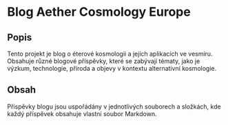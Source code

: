 # Blog Aether Cosmology Europe

## Popis
Tento projekt je blog o éterové kosmologii a jejích aplikacích ve vesmíru. Obsahuje různé blogové příspěvky, které se zabývají tématy, jako je výzkum, technologie, příroda a objevy v kontextu alternativní kosmologie.

## Obsah
Příspěvky blogu jsou uspořádány v jednotlivých souborech a složkách, kde každý příspěvek obsahuje vlastní soubor Markdown.
